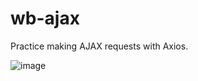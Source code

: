 # wb-ajax
Practice making AJAX requests with Axios.



![image](https://github.com/XINEXPORT/wb-ajax/assets/40744735/974f635b-8594-49bd-82dc-4af4c99d38e6)

